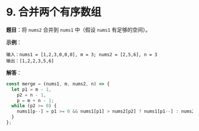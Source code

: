 # 9. 合并两个有序数组

**题目**：将 `nums2` 合并到 `nums1` 中（假设 `nums1` 有足够的空间）。

**示例**：

```text
输入：nums1 = [1,2,3,0,0,0], m = 3; nums2 = [2,5,6], n = 3
输出：[1,2,2,3,5,6]
```

**解答**：

```javascript
const merge = (nums1, m, nums2, n) => {
  let p1 = m - 1,
    p2 = n - 1,
    p = m + n - 1;
  while (p2 >= 0) {
    nums1[p--] = p1 >= 0 && nums1[p1] > nums2[p2] ? nums1[p1--] : nums2[p2--];
  }
};
```
